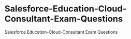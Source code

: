 # Salesforce-Education-Cloud-Consultant-Exam-Questions
Salesforce Education-Cloud-Consultant Exam Questions
